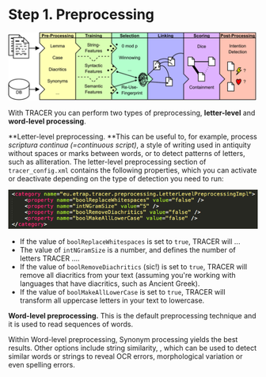 # Step 1. Preprocessing

![](/assets/architecture.png)

With TRACER you can perform two types of preprocessing, **letter-level** and **word-level processing**.

**Letter-level preprocessing. **This can be useful to, for example, process _scriptura continua \(=continuous script\)_, a style of writing used in antiquity without spaces or marks between words, or to detect patterns of letters, such as alliteration. The letter-level preprocessing section of `tracer_config.xml` contains the following properties, which you can activate or deactivate depending on the type of detection you need to run:

![](/assets/letter_level_prep.png)

* If the value of `boolReplaceWhitespaces` is set to `true`, TRACER will ... 
* The value of `intNGramSize` is a number, and defines the number of letters TRACER ....
* If the value of `boolRemoveDiachritics` \(sic!\) is set to `true`, TRACER will remove all diacritics from your text \(assuming you're working with languages that have diacritics, such as Ancient Greek\).
* If the value of `boolMakeAllLowerCase` is set to `true`, TRACER will transform all uppercase letters in your text to lowercase. 



**Word-level preprocessing.** This is the default preprocessing technique and it is used to read sequences of words.

Within Word-level preprocessing, Synonym processing yields the best results. Other options include string similarity, , which can be used to detect similar words or strings to reveal OCR errors, morphological variation or even spelling errors.

